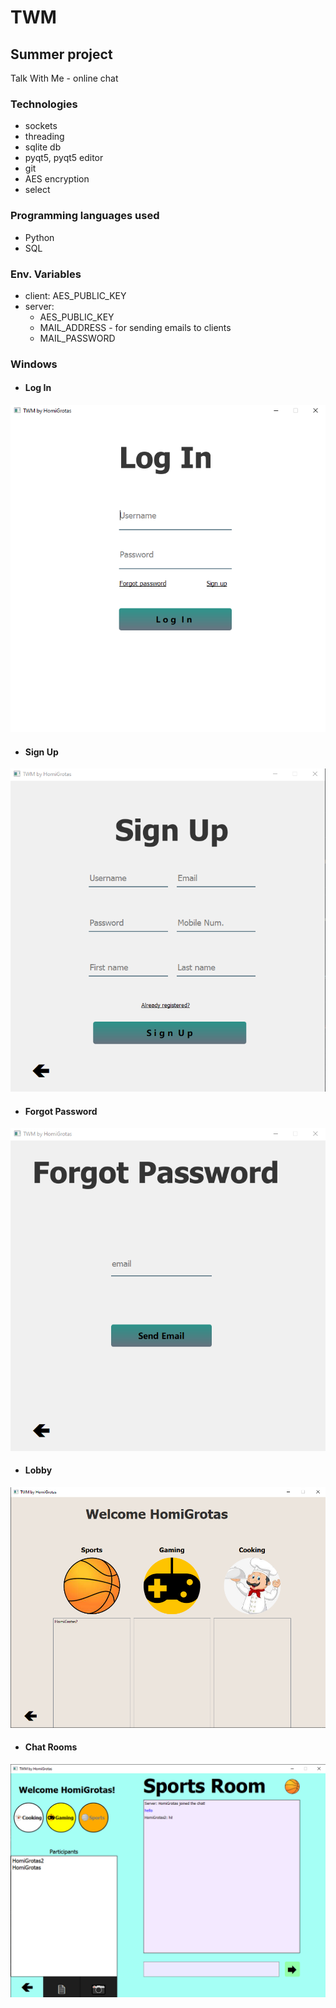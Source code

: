 # TWM
## Summer project
Talk With Me - online chat

### Technologies
* sockets
* threading
* sqlite db
* pyqt5, pyqt5 editor
* git
* AES encryption
* select

### Programming languages used
* Python
* SQL

### Env. Variables
* client: AES_PUBLIC_KEY
* server: 
  * AES_PUBLIC_KEY
  * MAIL_ADDRESS - for sending emails to clients
  * MAIL_PASSWORD

### Windows
* #### Log In
![img.png](images/img.png)

*  #### Sign Up
![img_1.png](images/img_1.png)

*  #### Forgot Password
![img_2.png](images/img_2.png)

* ####  Lobby
![img_4.png](images/img_4.png)

*  #### Chat Rooms
![img_5.png](images/img_5.png)